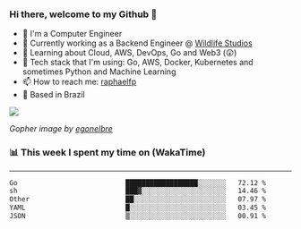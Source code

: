 ### Hi there, welcome to my Github 👋

- 📖 I'm a Computer Engineer
- 🔭 Currently working as a Backend Engineer @ [Wildlife Studios](https://wildlifestudios.com/)
- 🌱 Learning about Cloud, AWS, DevOps, Go and Web3 (😲)
- 🚀 Tech stack that I'm using: Go, AWS, Docker, Kubernetes and sometimes Python and Machine Learning
- 📫 How to reach me: [raphaelfp](https://linkedin.com/in/raphaelfp)
- 🏡 Based in Brazil

![](https://github.com/raphaelfp/gophers/blob/master/.thumb/animation/morning-coffee-3x.gif)

*Gopher image by [egonelbre](https://github.com/egonelbre/)*

### 📊 This week I spent my time on (WakaTime)

---

<!--START_SECTION:waka-->

```txt
Go                           ██████████████████░░░░░░░   72.12 %
sh                           ███▓░░░░░░░░░░░░░░░░░░░░░   14.46 %
Other                        ██░░░░░░░░░░░░░░░░░░░░░░░   07.97 %
YAML                         █░░░░░░░░░░░░░░░░░░░░░░░░   03.45 %
JSON                         ▒░░░░░░░░░░░░░░░░░░░░░░░░   00.91 %
```

<!--END_SECTION:waka-->
